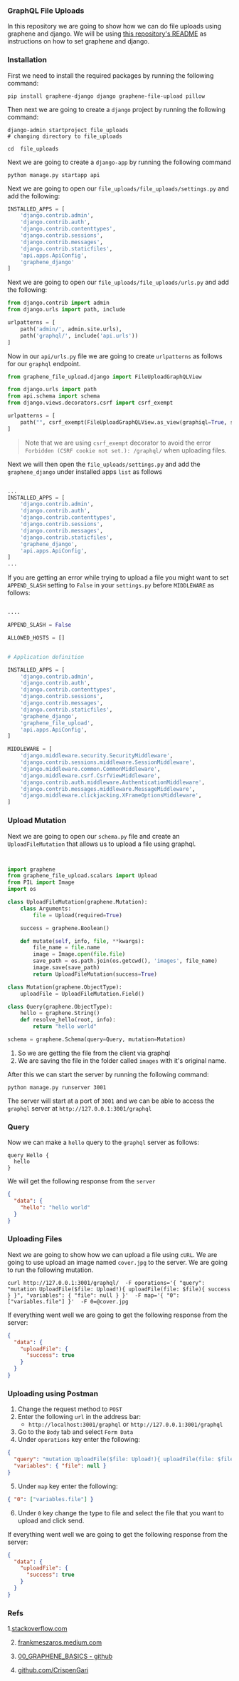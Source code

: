 ### GraphQL File Uploads

In this repository we are going to show how we can do file uploads using graphene and django. We will be using [this repository's README](https://github.com/CrispenGari/python-and-django/tree/main/02_GRAPHQL_APIS/00_GRAPHENE_BASICS) as instructions on how to set graphene and django.

### Installation

First we need to install the required packages by running the following command:

```shell
pip install graphene-django django graphene-file-upload pillow
```

Then next we are going to create a `django` project by running the following command:

```shell
django-admin startproject file_uploads
# changing directory to file_uploads

cd  file_uploads
```

Next we are going to create a `django-app` by running the following command

```shell
python manage.py startapp api
```

Next we are going to open our `file_uploads/file_uploads/settings.py` and add the following:

```py
INSTALLED_APPS = [
    'django.contrib.admin',
    'django.contrib.auth',
    'django.contrib.contenttypes',
    'django.contrib.sessions',
    'django.contrib.messages',
    'django.contrib.staticfiles',
    'api.apps.ApiConfig',
    'graphene_django'
]
```

Next we are going to open our `file_uploads/file_uploads/urls.py` and add the following:

```py
from django.contrib import admin
from django.urls import path, include

urlpatterns = [
    path('admin/', admin.site.urls),
    path('graphql/', include('api.urls'))
]
```

Now in our `api/urls.py` file we are going to create `urlpatterns` as follows for our `graphql` endpoint.

```py
from graphene_file_upload.django import FileUploadGraphQLView

from django.urls import path
from api.schema import schema
from django.views.decorators.csrf import csrf_exempt

urlpatterns = [
    path("", csrf_exempt(FileUploadGraphQLView.as_view(graphiql=True, schema=schema))),
]
```

> Note that we are using `csrf_exempt` decorator to avoid the error `Forbidden (CSRF cookie not set.): /graphql/` when uploading files.

Next we will then open the `file_uploads/settings.py` and add the `graphene_django` under installed apps `list` as follows

```py

...
INSTALLED_APPS = [
    'django.contrib.admin',
    'django.contrib.auth',
    'django.contrib.contenttypes',
    'django.contrib.sessions',
    'django.contrib.messages',
    'django.contrib.staticfiles',
    'graphene_django',
    'api.apps.ApiConfig',
]
...
```

If you are getting an error while trying to upload a file you might want to set `APPEND_SLASH` setting to `False` in your `settings.py` before `MIDDLEWARE` as follows:

```py

....

APPEND_SLASH = False

ALLOWED_HOSTS = []


# Application definition

INSTALLED_APPS = [
    'django.contrib.admin',
    'django.contrib.auth',
    'django.contrib.contenttypes',
    'django.contrib.sessions',
    'django.contrib.messages',
    'django.contrib.staticfiles',
    'graphene_django',
    'graphene_file_upload',
    'api.apps.ApiConfig',
]

MIDDLEWARE = [
    'django.middleware.security.SecurityMiddleware',
    'django.contrib.sessions.middleware.SessionMiddleware',
    'django.middleware.common.CommonMiddleware',
    'django.middleware.csrf.CsrfViewMiddleware',
    'django.contrib.auth.middleware.AuthenticationMiddleware',
    'django.contrib.messages.middleware.MessageMiddleware',
    'django.middleware.clickjacking.XFrameOptionsMiddleware',
]
```

### Upload Mutation

Next we are going to open our `schema.py` file and create an `UploadFileMutation` that allows us to upload a file using graphql.

```py


import graphene
from graphene_file_upload.scalars import Upload
from PIL import Image
import os

class UploadFileMutation(graphene.Mutation):
    class Arguments:
        file = Upload(required=True)

    success = graphene.Boolean()

    def mutate(self, info, file, **kwargs):
        file_name = file.name
        image = Image.open(file.file)
        save_path = os.path.join(os.getcwd(), 'images', file_name)
        image.save(save_path)
        return UploadFileMutation(success=True)

class Mutation(graphene.ObjectType):
    uploadFile = UploadFileMutation.Field()

class Query(graphene.ObjectType):
    hello = graphene.String()
    def resolve_hello(root, info):
        return "hello world"

schema = graphene.Schema(query=Query, mutation=Mutation)
```

1. So we are getting the file from the client via graphql
2. We are saving the file in the folder called `images` with it's original name.

After this we can start the server by running the following command:

```shell
python manage.py runserver 3001
```

The server will start at a port of `3001` and we can be able to access the `graphql` server at `http://127.0.0.1:3001/graphql`

### Query

Now we can make a `hello` query to the `graphql` server as follows:

```shell
query Hello {
  hello
}

```

We will get the following response from the `server`

```json
{
  "data": {
    "hello": "hello world"
  }
}
```

### Uploading Files

Next we are going to show how we can upload a file using `cURL`. We are going to use upload an image named `cover.jpg` to the server. We are going to run the following mutation.

```shell
curl http://127.0.0.1:3001/graphql/  -F operations='{ "query": "mutation UploadFile($file: Upload!){ uploadFile(file: $file){ success } }", "variables": { "file": null } }'  -F map='{ "0": ["variables.file"] }'  -F 0=@cover.jpg
```

If everything went well we are going to get the following response from the server:

```json
{
  "data": {
    "uploadFile": {
      "success": true
    }
  }
}
```

### Uploading using Postman

1. Change the request method to `POST`
2. Enter the following `url` in the address bar:
   - `http://localhost:3001/graphql` or `http://127.0.0.1:3001/graphql`
3. Go to the `Body` tab and select `Form Data`
4. Under `operations` key enter the following:

```json
{
  "query": "mutation UploadFile($file: Upload!){ uploadFile(file: $file){ success } }",
  "variables": { "file": null }
}
```

5. Under `map` key enter the following:

```json
{ "0": ["variables.file"] }
```

6. Under `0` key change the type to file and select the file that you want to upload and click send.

If everything went well we are going to get the following response from the server:

```json
{
  "data": {
    "uploadFile": {
      "success": true
    }
  }
}
```

### Refs

1.[stackoverflow.com](https://stackoverflow.com/questions/61892306/is-there-any-way-to-upload-files-via-postman-into-a-graphql-api)

2. [frankmeszaros.medium.com](https://frankmeszaros.medium.com/end-to-end-file-upload-with-react-django-and-graphql-710a44cae153)

3. [00_GRAPHENE_BASICS - github](https://github.com/CrispenGari/python-and-django/tree/main/02_GRAPHQL_APIS/00_GRAPHENE_BASICS)

4. [github.com/CrispenGari](https://github.com/CrispenGari/WAC/blob/main/server/api/blueprints/__init__.py)
